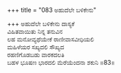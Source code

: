 +++
title = "083 ಅಹುದೆಲೇ ಬಳಿಕೇನು"

+++
ಅಹುದೆಲೇ ಬಳಿಕೇನು ದಾಸ್ಯಕೆ  
ವಿಹಿತವಾಯಿತು ನಿನ್ನ ತನುವಿನ   
ಲಹ ಮನೋವ್ಯಥೆಯೇಕೆ ರಾಣೀವಾಸವೀಧಿಯಲಿ   
ಮಹಿಳೆಯರ ಸಖ್ಯದಲಿ ಸೌಖ್ಯದ   
ರಹಣಿಗೊಡಬಡು ವಾರಕದಲತಿ   
ಬಹಳ ಭೂಷಣ ಭಾರದಲಿ ಮೆರೆಯೆಂದನಾ ಶಕುನಿ    ॥83॥
